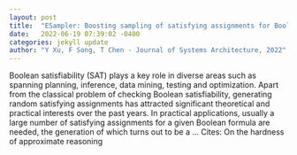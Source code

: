 ```yaml
---
layout: post
title:  "ESampler: Boosting sampling of satisfying assignments for Boolean formulas via derivation"
date:   2022-06-19 07:39:02 -0400
categories: jekyll update
author: "Y Xu, F Song, T Chen - Journal of Systems Architecture, 2022"
---
```

Boolean satisfiability (SAT) plays a key role in diverse areas such as spanning planning, inference, data mining, testing and optimization. Apart from the classical problem of checking Boolean satisfiability, generating random satisfying assignments has attracted significant theoretical and practical interests over the past years. In practical applications, usually a large number of satisfying assignments for a given Boolean formula are needed, the generation of which turns out to be a …
Cites: ‪On the hardness of approximate reasoning‬  